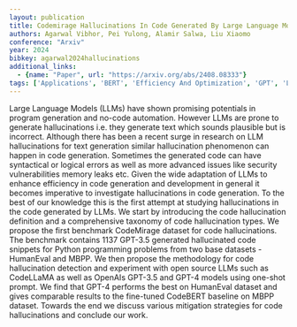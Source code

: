 ```yaml
---
layout: publication
title: Codemirage Hallucinations In Code Generated By Large Language Models
authors: Agarwal Vibhor, Pei Yulong, Alamir Salwa, Liu Xiaomo
conference: "Arxiv"
year: 2024
bibkey: agarwal2024hallucinations
additional_links:
  - {name: "Paper", url: "https://arxiv.org/abs/2408.08333"}
tags: ['Applications', 'BERT', 'Efficiency And Optimization', 'GPT', 'Language Modeling', 'Model Architecture', 'Prompting', 'RAG', 'Security']
---
```

Large Language Models (LLMs) have shown promising potentials in program generation and no-code automation. However LLMs are prone to generate hallucinations i.e. they generate text which sounds plausible but is incorrect. Although there has been a recent surge in research on LLM hallucinations for text generation similar hallucination phenomenon can happen in code generation. Sometimes the generated code can have syntactical or logical errors as well as more advanced issues like security vulnerabilities memory leaks etc. Given the wide adaptation of LLMs to enhance efficiency in code generation and development in general it becomes imperative to investigate hallucinations in code generation. To the best of our knowledge this is the first attempt at studying hallucinations in the code generated by LLMs. We start by introducing the code hallucination definition and a comprehensive taxonomy of code hallucination types. We propose the first benchmark CodeMirage dataset for code hallucinations. The benchmark contains 1137 GPT-3.5 generated hallucinated code snippets for Python programming problems from two base datasets - HumanEval and MBPP. We then propose the methodology for code hallucination detection and experiment with open source LLMs such as CodeLLaMA as well as OpenAIs GPT-3.5 and GPT-4 models using one-shot prompt. We find that GPT-4 performs the best on HumanEval dataset and gives comparable results to the fine-tuned CodeBERT baseline on MBPP dataset. Towards the end we discuss various mitigation strategies for code hallucinations and conclude our work.
